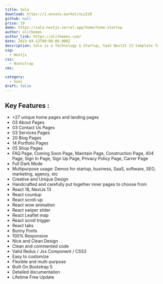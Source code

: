 ```yaml
---
title: Sala
download: https://1.envato.market/nLLEzR
github: null
price: 19
demo: https://sala-nextjs.vercel.app/home/home-startup
author: alithemes
author_link: https://alithemes.com/
date: 2023-04-12T00:00:00.000Z
description: Sala is a Technology & Startup, SaaS NextJS 13 template for modern Startups and Tech companies who want to create outstanding digital experiences for their visitors.
ssg:
  - Nextjs
css:
  - Bootstrap
cms:

category:
  - Saas
draft: false
---
```


## Key Features :

- +27 unique home pages and landing pages
- 03 About Pages
- 03 Contact Us Pages
- 03 Services Pages
- 20 Blog Pages
- 14 Portfolio Pages
- 05 Shop Pages
- FAQ Page, Coming Soon Page, Maintain Page, Construction Page, 404 Page, Sign In Page, Sign Up Page, Privacy Policy Page, Carrer Page
- Full Dark Mode
- Multipurpose usage: Demos for startup, business, SaaS, software, SEO, marketing, agency, etc
- Creative and Unique Design
- Handcrafted and carefully put together inner pages to choose from
- React 18, NextJs 13
- React countup
- React scroll-up
- React wow animation
- React swiper slider
- React Leaflet map
- React scroll trigger
- React tabs
- Bunny Fonts
- 100% Responsive
- Nice and Clean Design
- Clean and commented code
- Valid Redux / Jsx Component / CSS3
- Easy to customize
- Flexible and multi-purpose
- Built On Bootstrap 5
- Detailed documentation
- Lifetime Free Update
